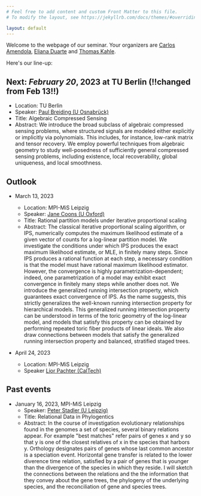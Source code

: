```yaml
---
# Feel free to add content and custom Front Matter to this file.
# To modify the layout, see https://jekyllrb.com/docs/themes/#overriding-theme-defaults

layout: default
---
```


Welcome to the webpage of our seminar.  Your organizers are [Carlos Amendola](http://www.luke-amendola.appspot.com/), [Eliana Duarte](https://emduart2.github.io/) and [Thomas Kahle](https://thomas-kahle.de/).

Here's our line-up:

## Next: *February 20*, 2023 at TU Berlin (!!changed from Feb 13!!)
  - Location: TU Berlin
  - Speaker: [Paul Breiding (U Osnabrück)](https://pbrdng.github.io/index.html)
  - Title: Algebraic Compressed Sensing
  - Abstract: We introduce the broad subclass of algebraic compressed
    sensing problems, where structured signals are modeled either
    explicitly or implicitly via polynomials. This includes, for
    instance, low-rank matrix and tensor recovery. We employ powerful
    techniques from algebraic geometry to study well-posedness of
    sufficiently general compressed sensing problems, including
    existence, local recoverability, global uniqueness, and local
    smoothness.

## Outlook
  
- March 13, 2023
  - Location: MPI-MiS Leipzig
  - Speaker: [Jane Coons (U Oxford)](https://www.sjc.ox.ac.uk/discover/people/jane-coons/)
  - Title: Rational partition models under iterative proportional scaling
  - Abstract: The classical iterative proportional scaling algorithm, or IPS, numerically computes the maximum likelihood estimate of a given vector of counts for a log-linear partition model. We investigate the conditions under which IPS produces the exact maximum likelihood estimate, or MLE, in finitely many steps. Since IPS produces a rational function at each step, a necessary condition is that the model must have rational maximum likelihood estimator. However, the convergence is highly parametrization-dependent; indeed, one parametrization of a model may exhibit exact convergence in finitely many steps while another does not. We introduce the generalized running intersection property, which guarantees exact convergence of IPS. As the name suggests, this strictly generalizes the well-known running intersection property for hierarchical models. This generalized running intersection property can be understood in terms of the toric geometry of the log-linear model, and models that satisfy this property can be obtained by performing repeated toric fiber products of linear ideals. We also draw connections between models that satisfy the generalized running intersection property and balanced, stratified staged trees.

- April 24, 2023
  - Location: MPI-MiS Leipzig
  - Speaker [Lior Pachter (CalTech)](https://pachterlab.github.io/)
  
## Past events

- January 16, 2023, MPI-MiS Leipzig
  - Speaker: [Peter Stadler (U Leipzig)](https://www.bioinf.uni-leipzig.de/~studla/)
  - Title: Relational Data in Phylogentics
  - Abstract: In the course of investigation evolutionary
  relationships found in the genomes a set of species, several binary
  relations appear.  For example "best matches" refer pairs of genes x
  and y so that y is one of the closest relatives of x in the species
  that harbors y.  Orthology designates pairs of genes whose last common
  ancestor is a speciation event. Horizontal gene transfer is related to
  the lower diverence time relation, satisfied by a pair of genes that
  is younger than the divergence of the species in which they reside. I
  will sketch the connections between the relations and the the
  information that they convey about the gene trees, the phylogeny of
  the underlying species, and the reconciliation of gene and species
  trees.
  
